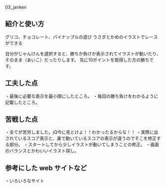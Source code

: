03_janken

## 紹介と使い方
グリコ、チョコレート、パイナップルの遊び
うさぎとかめのイラストでレースができる

自分がじゃんけんを選択すると、勝ちか負けか表示されてイラストが動いたり、そのまま（あいこ）だったりします。
先に10ポイントを取得した方の勝ちです。

## 工夫した点
・最後に必要な表示を最小限にしたところ。
・毎回の勝ち負けをわかるように記載したところ。

## 苦戦した点
・全てが苦労しました。jQ今に見とけよ！！わかったるからな！！
・実際に出されているスコア表示と、裏で動いているスコアの表示が違うのでそこを修正する部分。
・スタートしてから少しイラストが動いてしまうことの修正。
・画面のバランスとかわいいイラスト探し。

## 参考にした web サイトなど
・いろいろなサイト
